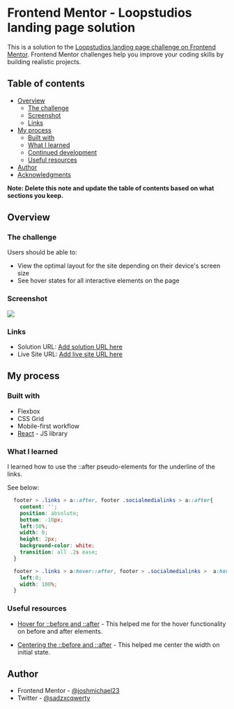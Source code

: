 # Frontend Mentor - Loopstudios landing page solution

This is a solution to the [Loopstudios landing page challenge on Frontend Mentor](https://www.frontendmentor.io/challenges/loopstudios-landing-page-N88J5Onjw). Frontend Mentor challenges help you improve your coding skills by building realistic projects. 

## Table of contents

- [Overview](#overview)
  - [The challenge](#the-challenge)
  - [Screenshot](#screenshot)
  - [Links](#links)
- [My process](#my-process)
  - [Built with](#built-with)
  - [What I learned](#what-i-learned)
  - [Continued development](#continued-development)
  - [Useful resources](#useful-resources)
- [Author](#author)
- [Acknowledgments](#acknowledgments)

**Note: Delete this note and update the table of contents based on what sections you keep.**

## Overview

### The challenge

Users should be able to:

- View the optimal layout for the site depending on their device's screen size
- See hover states for all interactive elements on the page

### Screenshot

![](./screenshot.jpg)

### Links

- Solution URL: [Add solution URL here](https://your-solution-url.com)
- Live Site URL: [Add live site URL here](https://your-live-site-url.com)

## My process

### Built with

- Flexbox
- CSS Grid
- Mobile-first workflow
- [React](https://reactjs.org/) - JS library

### What I learned

I learned how to use the ::after pseudo-elements for the underline of the links.

See below:

```css
  footer > .links > a::after, footer .socialmedialinks > a::after{
    content: '';
    position: absolute;
    bottom: -10px;
    left:50%;
    width: 0;
    height: 2px;
    background-color: white;
    transition: all .2s ease;
  }

  footer > .links > a:hover::after, footer > .socialmedialinks >  a:hover::after{
    left:0;
    width: 100%;
  }
```
### Useful resources

- [Hover for ::before and ::after](https://stackoverflow.com/questions/5777210/how-can-i-write-a-hover-condition-for-abefore-and-aafter) - This helped me for the hover functionality on before and after elements.

- [Centering the ::before and ::after](https://stackoverflow.com/questions/55398733/start-css-underline-animation-from-center-instead-of-left) - This helped me center the width on initial state.


## Author

- Frontend Mentor - [@joshmichael23](https://www.frontendmentor.io/profile/joshmichael23)
- Twitter - [@sadzxcqwerty](https://www.twitter.com/sadzxcqwerty)

